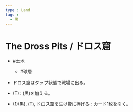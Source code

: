 ```yaml
---
type : Land
tags : 
  - 黒
---
```

# The Dross Pits / ドロス窟

* #土地
  * #球層

* ドロス窟はタップ状態で戦場に出る。
* (T) : (黒)を加える。
* (1)(黒), (T), ドロス窟を生け贄に捧げる : カード1枚を引く。 

